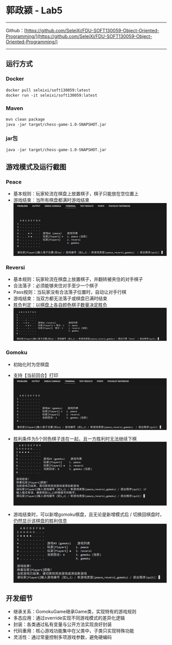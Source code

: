 # 郭政颍 - Lab5
---

Github：[https://github.com/SeleiXi/FDU-SOFT130059-Object-Oriented-Programming/](https://github.com/SeleiXi/FDU-SOFT130059-Object-Oriented-Programming/)

---

## 运行方式

### Docker

```
docker pull seleixi/soft130059:latest
docker run -it seleixi/soft130059:latest
```

### Maven

```
mvn clean package
java -jar target/chess-game-1.0-SNAPSHOT.jar
```

### jar包

```
java -jar target/chess-game-1.0-SNAPSHOT.jar
```

## 游戏模式及运行截图

### Peace
- 基本规则：玩家轮流在棋盘上放置棋子，棋子只能放在空位置上
- 游戏结束：当所有棋盘都满时游戏结束
![](assets/peaceMode.jpg)

### Reversi
- 基本规则：玩家轮流在棋盘上放置棋子，并翻转被夹住的对手棋子
- 合法落子：必须能够夹住对手至少一个棋子
- Pass规则：当玩家没有合法落子位置时，自动让对手行棋
- 游戏结束：当双方都无法落子或棋盘已满时结束
- 胜负判定：以棋盘上各自颜色棋子数量决定胜负
![](assets/reversiMode.jpg)

### Gomoku
- 初始化时为空棋盘
- 支持【当前回合】打印
![](assets/gomokuMode.jpg)

- 胜利条件为5个同色棋子连在一起，且一方胜利时无法继续下棋
![](assets/gomokuModeErrorHandling.jpg)

- 游戏结束时，可以新增gomoku棋盘，且无论是新增模式后 / 切换回棋盘时，仍然显示该棋盘的胜利信息
![](assets/addGomokuMode.jpg)


## 开发细节

- 继承关系：GomokuGame继承Game类，实现特有的游戏规则
- 多态应用：通过override实现不同游戏模式的差异化逻辑
- 封装：各类通过私有变量与公开方法实现良好封装
- 代码重用：核心游戏功能集中在父类中，子类只实现特殊功能
- 灵活性：通过常量控制多项游戏参数，避免硬编码 
